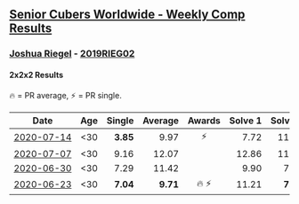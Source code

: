 <style>table {white-space: nowrap;}</style>

## [Senior Cubers Worldwide - Weekly Comp Results](/scw-comp/results/)
### [Joshua Riegel](README.md) - [2019RIEG02](https://www.worldcubeassociation.org/persons/2019RIEG02?event=222)
#### 2x2x2 Results

<span style="white-space: nowrap;">🔥 = PR average</span>, <span style="white-space: nowrap;">⚡ = PR single</span>.

| Date | Age | Single | Average | Awards | Solve 1 | Solve 2 | Solve 3 | Solve 4 | Solve 5 | Video |
| :--: | :--: | --: | --: | :--: | --: | --: | --: | --: | --: | :-- |
| [2020-07-14](../../results/2020-07-14/222.md) | <30 | **3.85** | 9.97 | ⚡ | 7.72 | 11.51 | 11.69 | 10.68 | **3.85** | [Desktop](https://www.facebook.com/events/1157754364595802/permalink/1161062210931684) / [Mobile](https://m.facebook.com/events/1157754364595802?view=permalink&id=1161062210931684) |
| [2020-07-07](../../results/2020-07-07/222.md) | <30 | 9.16 | 12.07 |  | 12.86 | 11.42 | 20.11 | 11.93 | 9.16 | [Desktop](https://www.facebook.com/events/271667090769235/permalink/273559937246617) / [Mobile](https://m.facebook.com/events/271667090769235?view=permalink&id=273559937246617) |
| [2020-06-30](../../results/2020-06-30/222.md) | <30 | 7.29 | 11.42 |  | 9.90 | 7.29 | 15.70 | 12.29 | 12.07 | [Desktop](https://www.facebook.com/events/679860472562391/permalink/682053765676395) / [Mobile](https://m.facebook.com/events/679860472562391?view=permalink&id=682053765676395) |
| [2020-06-23](../../results/2020-06-23/222.md) | <30 | **7.04** | **9.71** | 🔥 ⚡ | 11.21 | **7.04** | 12.65 | 9.69 | 8.22 | [Desktop](https://www.facebook.com/events/722150235200875/permalink/725673131515252) / [Mobile](https://m.facebook.com/events/722150235200875?view=permalink&id=725673131515252) |


<!-- Global site tag (gtag.js) - Google Analytics -->
<script async src="https://www.googletagmanager.com/gtag/js?id=UA-86348435-3"></script>
<script>window.dataLayer = window.dataLayer || []; function gtag() {dataLayer.push(arguments);} gtag('js', new Date()); gtag('config', 'UA-86348435-3');</script>
